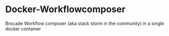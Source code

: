 # Docker-Workflowcomposer
Brocade Workflow composer (aka stack storm in the community) in a single docker container
